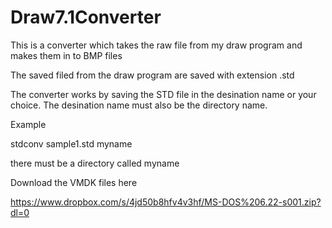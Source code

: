 # Draw7.1Converter
This is a converter which takes the raw file from my draw program and makes them in to BMP files

The saved filed from the draw program are saved with extension .std

The converter works by saving the STD file in the desination name or your choice. The desination name must also be the directory name. 

Example

stdconv sample1.std  myname

there must be a directory called myname

Download the VMDK files here

https://www.dropbox.com/s/4jd50b8hfv4v3hf/MS-DOS%206.22-s001.zip?dl=0

